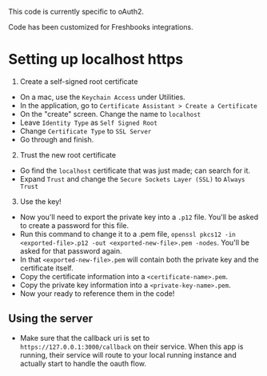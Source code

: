 This code is currently specific to oAuth2.

Code has been customized for Freshbooks integrations.

# Setting up localhost https

1. Create a self-signed root certificate
 - On a mac, use the `Keychain Access` under Utilities.
 - In the application, go to `Certificate Assistant > Create a Certificate`
 - On the "create" screen. Change the name to `localhost`
 - Leave `Identity Type` as `Self Signed Root`
 - Change `Certificate Type` to `SSL Server`
 - Go through and finish.
2. Trust the new root certificate
 - Go find the `localhost` certificate that was just made; can search for it.
 - Expand `Trust` and change the `Secure Sockets Layer (SSL)` to `Always Trust`
3. Use the key!
 - Now you'll need to export the private key into a `.p12` file. You'll be asked to create a password for this file.
 - Run this command to change it to a .pem file, `openssl pkcs12 -in <exported-file>.p12 -out <exported-new-file>.pem -nodes`. You'll be asked for that password again.
 - In that `<exported-new-file>.pem` will contain both the private key and the certificate itself.
 - Copy the certificate information into a `<certificate-name>.pem`.
 - Copy the private key information into a `<private-key-name>.pem`.
 - Now your ready to reference them in the code!

## Using the server

- Make sure that the callback uri is set to `https://127.0.0.1:3000/callback` on their service. When this app is running, their service will route to your local running instance and actually start to handle the oauth flow.

